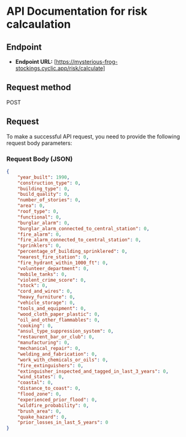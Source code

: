 # API Documentation for risk calcaulation 

## Endpoint

- **Endpoint URL:** [https://mysterious-frog-stockings.cyclic.app/risk/calculate]

## Request method 
POST
## Request

To make a successful API request, you need to provide the following request body parameters:

### Request Body (JSON)

```json
{
    "year_built": 1990,
    "construction_type": 0,
    "building_type": 0,
    "build_quality": 0,
    "number_of_stories": 0,
    "area": 0,
    "roof_type": 0,
    "functional": 0,
    "burglar_alarm": 0,
    "burglar_alarm_connected_to_central_station": 0,
    "fire_alarm": 0,
    "fire_alarm_connected_to_central_station": 0,
    "sprinklers": 0,
    "percentage_of_building_sprinklered": 0,
    "nearest_fire_station": 0,
    "fire_hydrant_within_1000_ft": 0,
    "volunteer_department": 0,
    "mobile_tanks": 0,
    "violent_crime_score": 0,
    "stock": 0,
    "cord_and_wires": 0,
    "heavy_furniture": 0,
    "vehicle_storage": 0,
    "tools_and_equipment": 0,
    "wood_cloth_paper_plastic": 0,
    "oil_and_other_flammables": 0,
    "cooking": 0,
    "ansul_type_suppression_system": 0,
    "restaurent_bar_or_club": 0,
    "manufacturing": 0,
    "mechanical_repair": 0,
    "welding_and_fabrication": 0,
    "work_with_chemicals_or_oils": 0,
    "fire_extinguishers": 0,
    "extinguisher_inspected_and_tagged_in_last_3_years": 0,
    "wind_states": 0,
    "coastal": 0,
    "distance_to_coast": 0,
    "flood_zone": 0,
    "experienced_prior_flood": 0,
    "wildfire_probability": 0,
    "brush_area": 0,
    "quake_hazard": 0,
    "prior_losses_in_last_5_years": 0
}
